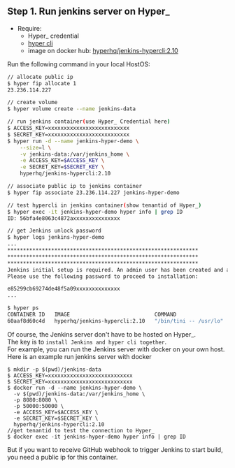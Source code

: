 
## Step 1. Run jenkins server on Hyper_

- Require:  
  - Hyper_ credential
  - [hyper cli](https://docs.hyper.sh/GettingStarted/install.html)
  - image on docker hub: [hyperhq/jenkins-hypercli:2.10](https://hub.docker.com/r/hyperhq/jenkins-hypercli/)

Run the following command in your local HostOS:
```bash
// allocate public ip
$ hyper fip allocate 1
23.236.114.227

// create volume
$ hyper volume create --name jenkins-data

// run jenkins container(use Hyper_ Credential here)
$ ACCESS_KEY=xxxxxxxxxxxxxxxxxxxxxxxxxx
$ SECRET_KEY=xxxxxxxxxxxxxxxxxxxxxxxxxx
$ hyper run -d --name jenkins-hyper-demo \
    --size=l \
    -v jenkins-data:/var/jenkins_home \
    -e ACCESS_KEY=$ACCESS_KEY \
    -e SECRET_KEY=$SECRET_KEY \
    hyperhq/jenkins-hypercli:2.10

// associate public ip to jenkins container
$ hyper fip associate 23.236.114.227 jenkins-hyper-demo

// test hypercli in jenkins container(show tenantid of Hyper_)
$ hyper exec -it jenkins-hyper-demo hyper info | grep ID
ID: 56bfa4e8063c4872axxxxxxxxxxxxxxx

// get Jenkins unlock password
$ hyper logs jenkins-hyper-demo
...
*************************************************************
*************************************************************
*************************************************************
Jenkins initial setup is required. An admin user has been created and a password generated.
Please use the following password to proceed to installation:

e85299cb69274de48f5a09xxxxxxxxxxxxxx
...

$ hyper ps
CONTAINER ID   IMAGE                           COMMAND                  CREATED        STATUS        PORTS                        NAMES               PUBLIC IP
60aaf8d60c4d   hyperhq/jenkins-hypercli:2.10   "/bin/tini -- /usr/lo"   11 hours ago   Up 11 hours   0.0.0.0:8080->8080/tcp,...   jenkins-hyper-demo  23.236.114.227
```

Of course, the Jenkins server don't have to be hosted on Hyper_.  
The key is to `install Jenkins and hyper cli together`.  
For example, you can run the Jenkins server with docker on your own host.
Here is an example run jenkins server with docker  
```
$ mkdir -p $(pwd)/jenkins-data
$ ACCESS_KEY=xxxxxxxxxxxxxxxxxxxxxxxxxxx
$ SECRET_KEY=xxxxxxxxxxxxxxxxxxxxxxxxxxx
$ docker run -d --name jenkins-hyper-demo \
  -v $(pwd)/jenkins-data:/var/jenkins_home \
  -p 8080:8080 \
  -p 50000:50000 \
  -e ACCESS_KEY=$ACCESS_KEY \
  -e SECRET_KEY=$SECRET_KEY \
  hyperhq/jenkins-hypercli:2.10
//get tenantid to test the connection to Hyper_
$ docker exec -it jenkins-hyper-demo hyper info | grep ID
```
But if you want to receive GitHub webhook to trigger Jenkins to start build, you need a public ip for this container.  
